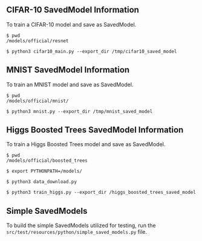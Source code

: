 

## CIFAR-10 SavedModel Information

To train a CIFAR-10 model and save as SavedModel.

```
$ pwd
/models/official/resnet

$ python3 cifar10_main.py --export_dir /tmp/cifar10_saved_model
```


## MNIST SavedModel Information

To train an MNIST model and save as SavedModel.

```
$ pwd
/models/official/mnist/

$ python3 mnist.py --export_dir /tmp/mnist_saved_model
```


## Higgs Boosted Trees SavedModel Information

To train a Higgs Boosted Trees model and save as SavedModel.

```
$ pwd
/models/official/boosted_trees

$ export PYTHONPATH=/models/

$ python3 data_download.py

$ python3 train_higgs.py --export_dir /higgs_boosted_trees_saved_model
```


## Simple SavedModels

To build the simple SavedModels utilized for testing, run the
`src/test/resources/python/simple_saved_models.py` file.

